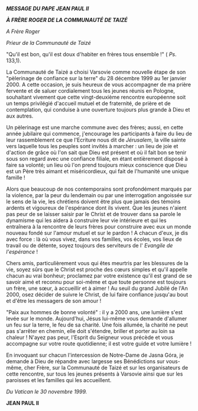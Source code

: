 ***MESSAGE DU PAPE JEAN PAUL II***

***À FRÈRE ROGER DE LA COMMUNAUTÉ DE TAIZÉ***

*A Frère Roger*

*Prieur de la Communauté de Taizé*

"Qu'il est bon, qu'il est doux d'habiter en frères tous ensemble !" ( *Ps*. 133,1).

La Communauté de Taizé a choisi Varsovie comme nouvelle étape de son "pèlerinage de confiance sur la terre" du 28 décembre 1999 au 1er janvier 2000. A cette occasion, je suis heureux de vous accompagner de ma prière fervente et de saluer cordialement tous les jeunes réunis en Pologne, souhaitant vivement que cette vingt-deuxième rencontre européenne soit un temps privilégié d'accueil mutuel et de fraternité, de prière et de contemplation, qui conduise à une ouverture toujours plus grande à Dieu et aux autres.

Un pèlerinage est une marche commune avec des frères; aussi, en cette année jubilaire qui commence, j'encourage les participants à faire du lieu de leur rassemblement ce que l'Ecriture nous dit de *Jérusalem*, la ville sainte vers laquelle tous les peuples sont invités à marcher : un lieu de joie et d'action de grâce où l'on sait que Dieu est présent et où il fait bon se tenir sous son regard avec une confiance filiale, en étant entièrement disposé à faire sa volonté; un lieu où l'on prend toujours mieux conscience que Dieu est un Père très aimant et miséricordieux, qui fait de l'humanité une unique famille !

Alors que beaucoup de nos contemporains sont profondément marqués par la violence, par la peur du lendemain ou par une interrogation angoissée sur le sens de la vie, les chrétiens doivent être plus que jamais des témoins ardents et vigoureux de l'espérance dont ils vivent. Que les jeunes n'aient pas peur de se laisser saisir par le Christ et de trouver dans sa parole le dynamisme qui les aidera à construire leur vie intérieure et qui les entraînera à la rencontre de leurs frères pour construire avec eux un monde nouveau fondé sur l'amour mutuel et sur le pardon ! A chacun d'eux, je dis avec force : là où vous vivez, dans vos familles, vos écoles, vos lieux de travail ou de détente, soyez toujours des serviteurs de l' *Evangile de l'espérance* !

Chers amis, particulièrement vous qui êtes meurtris par les blessures de la vie, soyez sûrs que le Christ est proche des cœurs simples et qu'il appelle chacun au vrai bonheur; proclamez par votre existence qu'il est grand de se savoir aimé et reconnu pour soi-même et que toute personne est toujours un frère, une sœur, à accueillir et à aimer ! Au seuil du grand Jubilé de l'An 2000, osez décider de suivre le Christ, de lui faire confiance jusqu'au bout et d'être les messagers de son amour !

"Paix aux hommes de bonne volonté" : il y a 2000 ans, une lumière s'est levée sur le monde. Aujourd'hui, Jésus lui-même vous demande d'allumer un feu sur la terre, le feu de sa charité. Une fois allumée, la charité ne peut pas s'arrêter en chemin, elle doit s'étendre, briller et porter au loin sa chaleur ! N'ayez pas peur, l'Esprit du Seigneur vous précède et vous accompagne sur votre route quotidienne; il est votre guide et votre lumière !

En invoquant sur chacun l'intercession de Notre-Dame de Jasna Góra, je demande à Dieu de répandre avec largesse ses Bénédictions sur vous-même, cher Frère, sur la Communauté de Taizé et sur les organisateurs de cette rencontre, sur tous les jeunes présents à Varsovie ainsi que sur les paroisses et les familles qui les accueillent.

*Du Vatican le 30 novembre 1999.*

**JEAN PAUL II**